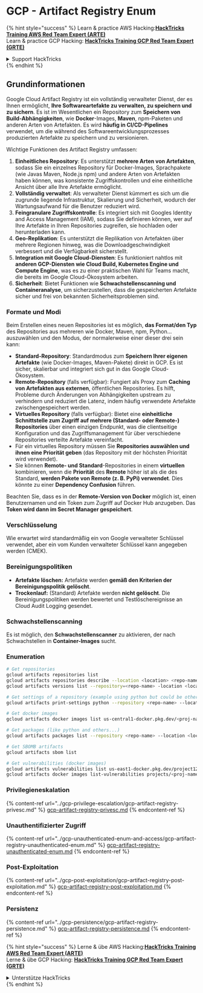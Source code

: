 # GCP - Artifact Registry Enum

{% hint style="success" %}
Learn & practice AWS Hacking:<img src="../../../.gitbook/assets/image (1).png" alt="" data-size="line">[**HackTricks Training AWS Red Team Expert (ARTE)**](https://training.hacktricks.xyz/courses/arte)<img src="../../../.gitbook/assets/image (1).png" alt="" data-size="line">\
Learn & practice GCP Hacking: <img src="../../../.gitbook/assets/image (2).png" alt="" data-size="line">[**HackTricks Training GCP Red Team Expert (GRTE)**<img src="../../../.gitbook/assets/image (2).png" alt="" data-size="line">](https://training.hacktricks.xyz/courses/grte)

<details>

<summary>Support HackTricks</summary>

* Check the [**subscription plans**](https://github.com/sponsors/carlospolop)!
* **Join the** 💬 [**Discord group**](https://discord.gg/hRep4RUj7f) or the [**telegram group**](https://t.me/peass) or **follow** us on **Twitter** 🐦 [**@hacktricks\_live**](https://twitter.com/hacktricks\_live)**.**
* **Share hacking tricks by submitting PRs to the** [**HackTricks**](https://github.com/carlospolop/hacktricks) and [**HackTricks Cloud**](https://github.com/carlospolop/hacktricks-cloud) github repos.

</details>
{% endhint %}

## Grundinformationen

Google Cloud Artifact Registry ist ein vollständig verwalteter Dienst, der es Ihnen ermöglicht, **Ihre Softwareartefakte zu verwalten, zu speichern und zu sichern**. Es ist im Wesentlichen ein Repository zum **Speichern von Build-Abhängigkeiten**, wie **Docker**-Images, **Maven**, npm-Paketen und anderen Arten von Artefakten. Es wird **häufig in CI/CD-Pipelines** verwendet, um die während des Softwareentwicklungsprozesses produzierten Artefakte zu speichern und zu versionieren.

Wichtige Funktionen des Artifact Registry umfassen:

1. **Einheitliches Repository**: Es unterstützt **mehrere Arten von Artefakten**, sodass Sie ein einzelnes Repository für Docker-Images, Sprachpakete (wie Javas Maven, Node.js npm) und andere Arten von Artefakten haben können, was konsistente Zugriffskontrollen und eine einheitliche Ansicht über alle Ihre Artefakte ermöglicht.
2. **Vollständig verwaltet**: Als verwalteter Dienst kümmert es sich um die zugrunde liegende Infrastruktur, Skalierung und Sicherheit, wodurch der Wartungsaufwand für die Benutzer reduziert wird.
3. **Feingranulare Zugriffskontrolle**: Es integriert sich mit Googles Identity and Access Management (IAM), sodass Sie definieren können, wer auf Ihre Artefakte in Ihren Repositories zugreifen, sie hochladen oder herunterladen kann.
4. **Geo-Replikation**: Es unterstützt die Replikation von Artefakten über mehrere Regionen hinweg, was die Downloadgeschwindigkeit verbessert und die Verfügbarkeit sicherstellt.
5. **Integration mit Google Cloud-Diensten**: Es funktioniert nahtlos mit **anderen GCP-Diensten wie Cloud Build, Kubernetes Engine und Compute Engine**, was es zu einer praktischen Wahl für Teams macht, die bereits im Google Cloud-Ökosystem arbeiten.
6. **Sicherheit**: Bietet Funktionen wie **Schwachstellenscanning und Containeranalyse**, um sicherzustellen, dass die gespeicherten Artefakte sicher und frei von bekannten Sicherheitsproblemen sind.

### Formate und Modi

Beim Erstellen eines neuen Repositories ist es möglich, **das Format/den Typ** des Repositories aus mehreren wie Docker, Maven, npm, Python... auszuwählen und den Modus, der normalerweise einer dieser drei sein kann:

* **Standard-Repository**: Standardmodus zum **Speichern Ihrer eigenen Artefakte** (wie Docker-Images, Maven-Pakete) direkt in GCP. Es ist sicher, skalierbar und integriert sich gut in das Google Cloud-Ökosystem.
* **Remote-Repository** (falls verfügbar): Fungiert als Proxy zum **Caching von Artefakten aus externen**, öffentlichen Repositories. Es hilft, Probleme durch Änderungen von Abhängigkeiten upstream zu verhindern und reduziert die Latenz, indem häufig verwendete Artefakte zwischengespeichert werden.
* **Virtuelles Repository** (falls verfügbar): Bietet eine **einheitliche Schnittstelle zum Zugriff auf mehrere (Standard- oder Remote-) Repositories** über einen einzigen Endpunkt, was die clientseitige Konfiguration und das Zugriffsmanagement für über verschiedene Repositories verteilte Artefakte vereinfacht.
* Für ein virtuelles Repository müssen Sie **Repositories auswählen und ihnen eine Priorität geben** (das Repository mit der höchsten Priorität wird verwendet).
* Sie können **Remote- und Standard**-Repositories in einem **virtuellen** kombinieren, wenn die **Priorität** des **Remote** höher ist als die des Standard, **werden Pakete von Remote (z. B. PyPi) verwendet**. Dies könnte zu einer **Dependency Confusion** führen.

Beachten Sie, dass es in der **Remote-Version von Docker** möglich ist, einen Benutzernamen und ein Token zum Zugriff auf Docker Hub anzugeben. Das **Token wird dann im Secret Manager gespeichert**.

### Verschlüsselung

Wie erwartet wird standardmäßig ein von Google verwalteter Schlüssel verwendet, aber ein vom Kunden verwalteter Schlüssel kann angegeben werden (CMEK).

### Bereinigungspolitiken

* **Artefakte löschen:** Artefakte werden **gemäß den Kriterien der Bereinigungspolitik gelöscht**.
* **Trockenlauf:** (Standard) Artefakte werden **nicht gelöscht**. Die Bereinigungspolitiken werden bewertet und Testlöschereignisse an Cloud Audit Logging gesendet.

### Schwachstellenscanning

Es ist möglich, den **Schwachstellenscanner** zu aktivieren, der nach Schwachstellen in **Container-Images** sucht.

### Enumeration
```bash
# Get repositories
gcloud artifacts repositories list
gcloud artifacts repositories describe --location <location> <repo-name>
gcloud artifacts versions list --repository=<repo-name> -location <location> --package <package-name>

# Get settings of a repository (example using python but could be other)
gcloud artifacts print-settings python --repository <repo-name> --location <location>

# Get docker images
gcloud artifacts docker images list us-central1-docker.pkg.dev/<proj-name>/<repo-name>

# Get packages (like python and others...)
gcloud artifacts packages list --repository <repo-name> --location <location>

# Get SBOMB artifacts
gcloud artifacts sbom list

# Get vulnerabilities (docker images)
gcloud artifacts vulnerabilities list us-east1-docker.pkg.dev/project123/repository123/someimage@sha256:49765698074d6d7baa82f
gcloud artifacts docker images list-vulnerabilities projects/<proj-name>/locations/<location>/scans/<scan-uuid>
```
### Privilegieneskalation

{% content-ref url="../gcp-privilege-escalation/gcp-artifact-registry-privesc.md" %}
[gcp-artifact-registry-privesc.md](../gcp-privilege-escalation/gcp-artifact-registry-privesc.md)
{% endcontent-ref %}

### Unauthentifizierter Zugriff

{% content-ref url="../gcp-unauthenticated-enum-and-access/gcp-artifact-registry-unauthenticated-enum.md" %}
[gcp-artifact-registry-unauthenticated-enum.md](../gcp-unauthenticated-enum-and-access/gcp-artifact-registry-unauthenticated-enum.md)
{% endcontent-ref %}

### Post-Exploitation

{% content-ref url="../gcp-post-exploitation/gcp-artifact-registry-post-exploitation.md" %}
[gcp-artifact-registry-post-exploitation.md](../gcp-post-exploitation/gcp-artifact-registry-post-exploitation.md)
{% endcontent-ref %}

### Persistenz

{% content-ref url="../gcp-persistence/gcp-artifact-registry-persistence.md" %}
[gcp-artifact-registry-persistence.md](../gcp-persistence/gcp-artifact-registry-persistence.md)
{% endcontent-ref %}

{% hint style="success" %}
Lerne & übe AWS Hacking:<img src="../../../.gitbook/assets/image (1).png" alt="" data-size="line">[**HackTricks Training AWS Red Team Expert (ARTE)**](https://training.hacktricks.xyz/courses/arte)<img src="../../../.gitbook/assets/image (1).png" alt="" data-size="line">\
Lerne & übe GCP Hacking: <img src="../../../.gitbook/assets/image (2).png" alt="" data-size="line">[**HackTricks Training GCP Red Team Expert (GRTE)**<img src="../../../.gitbook/assets/image (2).png" alt="" data-size="line">](https://training.hacktricks.xyz/courses/grte)

<details>

<summary>Unterstütze HackTricks</summary>

* Überprüfe die [**Abonnementpläne**](https://github.com/sponsors/carlospolop)!
* **Tritt der** 💬 [**Discord-Gruppe**](https://discord.gg/hRep4RUj7f) oder der [**Telegram-Gruppe**](https://t.me/peass) bei oder **folge** uns auf **Twitter** 🐦 [**@hacktricks\_live**](https://twitter.com/hacktricks\_live)**.**
* **Teile Hacking-Tricks, indem du PRs zu den** [**HackTricks**](https://github.com/carlospolop/hacktricks) und [**HackTricks Cloud**](https://github.com/carlospolop/hacktricks-cloud) GitHub-Repos einreichst.

</details>
{% endhint %}
